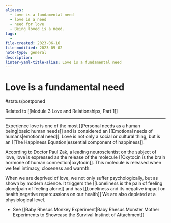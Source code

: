 ```yaml
---
aliases:
  - Love is a fundamental need
  - love is a need
  - need for love
  - Being loved is a need.
tags:
  - 
file-created: 2023-06-16
file-modified: 2023-09-02
note-type: general
description: 
linter-yaml-title-alias: Love is a fundamental need
---
```


# Love is a fundamental need

#status/postponed

Related to [[Module 3 Love and Relationships, Part 1]]

---

Experience love is one of the most [[Personal needs as a human being|basic human needs]] and is considered an [[Emotional needs of humans|emotional need]]. Love is not only a social or cultural thing, but is an [[The Happiness Equation|essential component of happiness]].

According to Doctor Paul Zak, a leading neuroscientist on the subject of love, love is expressed as the release of the molecule [[Oxytocin is the brain hormone of human connection|oxytocin]]. This molecule is released when we feel intimacy, closeness and warmth.

When we are deprived of love, we not only suffer psychologically, but as shown by modern science. It triggers the [[Loneliness is the pain of feeling alone|pain of feeling alone]] and has [[Loneliness and its negative impact on health|negative repercussions on our health]] We are also depleted at a physiological level.

- See [[Baby Rhesus Monkey Experiment|Baby Rhesus Monster Mother Experiments to Showcase the Survival Instinct of Attachment]]
